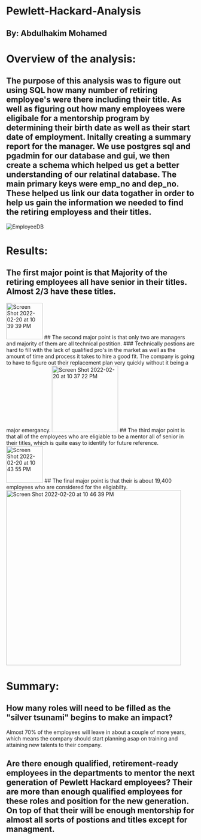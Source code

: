 # Pewlett-Hackard-Analysis
## By: Abdulhakim Mohamed


# Overview of the analysis: 
## The purpose of this analysis was to figure out using SQL how many number of retiring employee's were there including their title. As well as figuring out how many employees were eligibale for a mentorship program by determining their birth date as well as their start date of employment. Initally creating a summary report for the manager. We use postgres sql and pgadmin for our database and gui, we then create a schema which helped us get a better understanding of our relatinal database. The main primary keys were emp_no and dep_no. These helped us link our data togather in order to help us gain the information we needed to find the retiring employess and their titles.
![EmployeeDB](https://user-images.githubusercontent.com/96555487/154889370-d8daa96e-5d20-43fc-b0c6-57fdad6df3aa.png)


# Results: 
## The first major point is that Majority of the retiring employees all have senior in their titles. Almost 2/3 have these titles.
<img width="97" alt="Screen Shot 2022-02-20 at 10 39 39 PM" src="https://user-images.githubusercontent.com/96555487/154890214-706bacaa-68cc-4d79-be80-88c7326f82c3.png">
## The second major point is that only two are managers and majority of them are all technical postition.
### Technically postions are hard to fill with the lack of qualified pro's in the market as well as the amount of time and process it takes to hire a good fit. The company is going to have to figure out their replacement plan very quickly without it being a major emergancy.
<img width="177" alt="Screen Shot 2022-02-20 at 10 37 22 PM" src="https://user-images.githubusercontent.com/96555487/154889997-f1ec89b2-20e6-4862-bed4-5ecba1fae965.png">
## The third major point is that all of the employees who are eligiable to be a mentor all of senior in their titles, which is quite easy to identify for future reference.
<img width="98" alt="Screen Shot 2022-02-20 at 10 43 55 PM" src="https://user-images.githubusercontent.com/96555487/154890686-8fa857cc-d8c0-40cd-90c4-363aec10ae5a.png">
## The final major point is that their is about 19,400 employees who are considered for the eligiabilty.
<img width="467" alt="Screen Shot 2022-02-20 at 10 46 39 PM" src="https://user-images.githubusercontent.com/96555487/154890879-92a51920-7a0c-460e-a491-023756a6edb1.png">



# Summary: 
## How many roles will need to be filled as the "silver tsunami" begins to make an impact?
Almost 70% of the employees will leave in about a couple of more years, which means the company should start planning asap on training and attaining new talents to their company.

## Are there enough qualified, retirement-ready employees in the departments to mentor the next generation of Pewlett Hackard employees? Their are more than enough qualified employees for these roles and position for the new generation. On top of that their will be enough mentorship for almost all sorts of postions and titles except for managment. 
